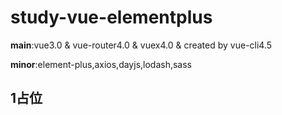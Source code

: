 # study-vue-elementplus

**main**:vue3.0 & vue-router4.0 & vuex4.0 & created by vue-cli4.5

**minor**:element-plus,axios,dayjs,lodash,sass

## 1占位

